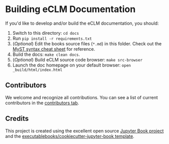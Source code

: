 # Building eCLM Documentation

If you'd like to develop and/or build the eCLM documentation, you should:

1. Switch to this directory: `cd docs`
2. Run `pip install -r requirements.txt`
3. (*Optional*) Edit the books source files (`*.md`) in this folder. Check out the [MyST syntax cheat sheet](https://jupyterbook.org/en/stable/reference/cheatsheet.html) for reference.
4. Build the docs: `make clean docs`.
5. (*Optional*) Build eCLM source code browser: `make src-browser`
6. Launch the doc homepage on your default browser: `open _build/html/index.html`

## Contributors

We welcome and recognize all contributions. You can see a list of current contributors in the [contributors tab](https://github.com/HPSCTerrSys/eCLM/graphs/contributors).

## Credits

This project is created using the excellent open source [Jupyter Book project](https://jupyterbook.org/) and the [executablebooks/cookiecutter-jupyter-book template](https://github.com/executablebooks/cookiecutter-jupyter-book).
